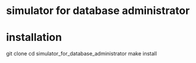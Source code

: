 # simulator for database administrator
# installation
git clone
cd simulator_for_database_administrator
make install

